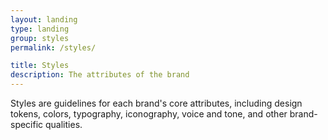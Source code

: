 ```yaml
---
layout: landing
type: landing
group: styles
permalink: /styles/

title: Styles
description: The attributes of the brand
---
```


Styles are guidelines for each brand's core attributes, including design tokens, colors, typography, iconography, voice and tone, and other brand-specific qualities.
